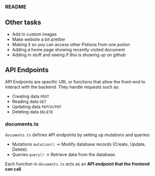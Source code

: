 ### README

## Other tasks
- Add in custom images 
- Make website a bit prettier
- Making it so you can access other Potions from one potion
- Adding a home page showing recently visited document
- Adding in stuff and seeing if this is showing up on github

## API Endpoints

API Endpoints are specific URL or functions that allow the front-end to interact with the backend.  They handle requests such as:
- Creating data `POST`
- Reading data `GET`
- Updating data `PATCH/PUT`
- Deleting data `DELETE`

### documents.ts
`documents.ts` defines API endpoints by setting up mutations and queries:
- Mutations `mutation()` → Modify database records (Create, Update, Delete).
- Queries `query()` → Retrieve data from the database.

Each function in `documents.ts` acts as an **API endpoint that the frontend can call**.

